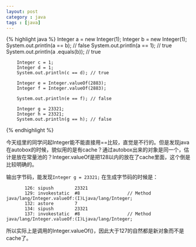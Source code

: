 ```yaml
---
layout: post
category : java
tags : [java]
---
```

{% highlight java %}
 	Integer a = new Integer(1);
        Integer b = new Integer(1);
        System.out.println(a == b); // false
        System.out.println(a == 1); // true
        System.out.println(a .equals(b));   // true


        Integer c = 1;
        Integer d = 1;
        System.out.println(c == d); // true

        Integer e = Integer.valueOf(2883);
        Integer f = Integer.valueOf(2883);

        System.out.println(e == f); // false

        Integer g = 23321;
        Integer h = 23321;
        System.out.println(g == h); // false

{% endhighlight %}

今天组里的同学问起Integer能不能直接用==比较，直觉是不行的。但是发现java在autobox的时候，貌似用的是有cache？通过autobox出来的对象是同一个，估计是放在常量池的？Integer.valueOf是把128以内的放在了cache里面，这个倒是比较明确的。

输出字节码，能发现`Integer g = 23321;` 在生成字节码的时候是：

```
       126: sipush        23321
       129: invokestatic  #8                  // Method java/lang/Integer.valueOf:(I)Ljava/lang/Integer;
       132: astore        7
       134: sipush        23321
       137: invokestatic  #8                  // Method java/lang/Integer.valueOf:(I)Ljava/lang/Integer;

```
所以实际上是调用的Integer.valueOf()，因此大于127的自然都是新对象而不是cache了。

